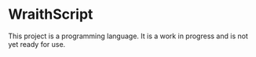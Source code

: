 # WraithScript
This project is a programming language.
It is a work in progress and is not yet ready for use.
